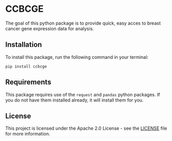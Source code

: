 # CCBCGE

The goal of this python package is to provide quick, easy acces to breast cancer gene expression data for analysis.

## Installation
To install this package, run the following command in your terminal:
```
pip install ccbcge
```

## Requirements

This package requires use of the `request` and `pandas` python packages. If you do not have them installed already, it will install them for you.

## License

This project is licensed under the Apache 2.0 License - see the [LICENSE](LICENSE) file for more information.

